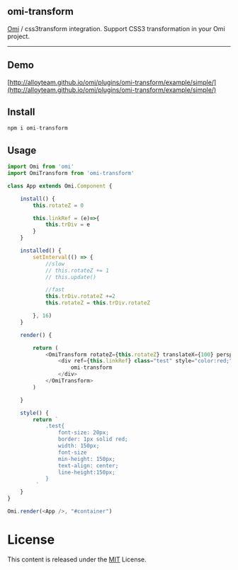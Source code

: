 ﻿## omi-transform 

[Omi](http://omijs.org) / css3transform  integration. Support CSS3 transformation in your Omi project.

---

## Demo

[http://alloyteam.github.io/omi/plugins/omi-transform/example/simple/](http://alloyteam.github.io/omi/plugins/omi-transform/example/simple/)

## Install

``` js
npm i omi-transform
```

## Usage

```js
import Omi from 'omi'
import OmiTransform from 'omi-transform'

class App extends Omi.Component {

    install() {
        this.rotateZ = 0

        this.linkRef = (e)=>{
            this.trDiv = e
        }
    }

    installed() {
        setInterval(() => {
            //slow
            // this.rotateZ += 1
            // this.update()

            //fast
            this.trDiv.rotateZ +=2
            this.rotateZ = this.trDiv.rotateZ 

        }, 16)
    }

    render() {

        return (
            <OmiTransform rotateZ={this.rotateZ} translateX={100} perspective={400} >
                <div ref={this.linkRef} class="test" style="color:red;">
                    omi-transform
                </div>
            </OmiTransform>
        )

    }

    style() {
        return `
            .test{
                font-size: 20px;
                border: 1px solid red;
                width: 150px;
                font-size
                min-height: 150px;
                text-align: center;
                line-height:150px;
            }
         `
    }
}

Omi.render(<App />, "#container")
```

# License
This content is released under the [MIT](http://opensource.org/licenses/MIT) License.
